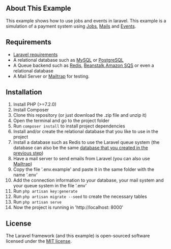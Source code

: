## About This Example

This example shows how to use jobs and events in laravel.
This example is a simulation of a payment system using [Jobs](https://laravel.com/docs/6.x/queues), [Mails](https://laravel.com/docs/6.x/mail) and [Events](https://laravel.com/docs/6.x/events).

## Requirements

* [Laravel requirements](https://laravel.com/docs/6.x#server-requirements)
* A relational database such as [MySQL](https://www.mysql.com/) or [PostgreSQL](https://www.postgresql.org/)
* A Queue backend such as [Redis](https://redis.io/), [Beanstalk](https://beanstalkd.github.io/),[Amazon SQS](https://aws.amazon.com/sqs/) or even a relational database
* A Mail Server or [Mailtrap](https://mailtrap.io/) for testing.

## Installation

1. Install PHP (>=7.2.0)
2. Install Composer
3. Clone this repository (or just download the .zip file and unzip it)
4. Open the terminal and go to the project folder
5. Run `composer install` to install project dependencies
6. Install and/or create the relational database that you like to use in the project
7. Install a database such as Redis to use the Laravel queue system (the database can also be the same [database that you created in the previous step](https://laravel.com/docs/6.x/queues#driver-prerequisites))
8. Have a mail server to send emails from Laravel (you can also use [Mailtrap](https://mailtrap.io/))
9. Copy the file '.env.example' and paste it in the same folder with the name '.env'
10. Add the connection information to your database, your mail system and your queue system in the file '.env'
11. Run `php artisan key:generate`
12. Run `php artisan migrate --seed` to create the necessary tables
13. Run `php artisan serve`
14. Now the project is running in 'http://localhost: 8000'

## License

The Laravel framework (and this example) is open-sourced software licensed under the [MIT license](https://opensource.org/licenses/MIT).

